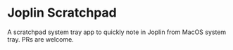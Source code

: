 # Joplin Scratchpad

A scratchpad system tray app to quickly note in Joplin from MacOS system tray. PRs are welcome.